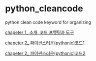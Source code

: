# python_cleancode
python clean code keyword for organizing


[chapeter 1_ 소개, 코드 포맷팅과 도구](https://github.com/wjddn1029/python_cleancode/blob/main/Capter_1.md "1장")

[chapeter 2_ 파이썬스러운(pythonic)코드1](https://github.com/wjddn1029/python_cleancode/blob/main/Capter_2_1.md)


[chapeter 2_ 파이썬스러운(pythonic)코드2](https://github.com/wjddn1029/python_cleancode/blob/main/Capter_2_2.md)
